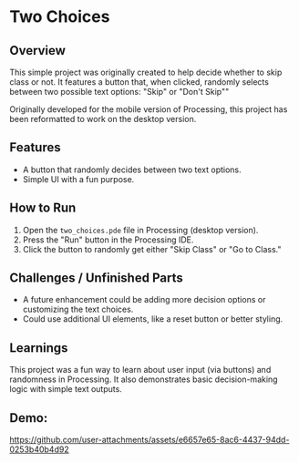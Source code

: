 # Two Choices

## Overview
This simple project was originally created to help decide whether to skip class or not. It features a button that, when clicked, randomly selects between two possible text options: "Skip" or "Don't Skip""

Originally developed for the mobile version of Processing, this project has been reformatted to work on the desktop version.

## Features
- A button that randomly decides between two text options.
- Simple UI with a fun purpose.

## How to Run
1. Open the `two_choices.pde` file in Processing (desktop version).
2. Press the "Run" button in the Processing IDE.
3. Click the button to randomly get either "Skip Class" or "Go to Class."

## Challenges / Unfinished Parts
- A future enhancement could be adding more decision options or customizing the text choices.
- Could use additional UI elements, like a reset button or better styling.

## Learnings
This project was a fun way to learn about user input (via buttons) and randomness in Processing. It also demonstrates basic decision-making logic with simple text outputs.

## Demo:
https://github.com/user-attachments/assets/e6657e65-8ac6-4437-94dd-0253b40b4d92




